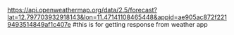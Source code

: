 https://api.openweathermap.org/data/2.5/forecast?lat=12.797703932918143&lon=11.47141108465448&appid=ae905ac872f2219493514849af1c407e
#this is for getting response from weather app
